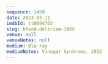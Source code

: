 ```yaml
---
sequence: 1450
date: 2023-03-11
imdbId: tt0094762
slug: blood-delirium-1988
venue: null
venueNotes: null
medium: Blu-ray
mediumNotes: Vinegar Syndrome, 2022
---
```

